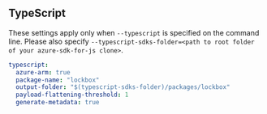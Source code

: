 ## TypeScript

These settings apply only when `--typescript` is specified on the command line.
Please also specify `--typescript-sdks-folder=<path to root folder of your azure-sdk-for-js clone>`.

```yaml $(typescript)
typescript:
  azure-arm: true
  package-name: "lockbox"
  output-folder: "$(typescript-sdks-folder)/packages/lockbox"
  payload-flattening-threshold: 1
  generate-metadata: true
```
